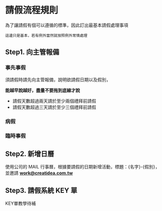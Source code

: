 # 請假流程規則

為了讓請假有個可以遵循的標準，因此訂出最基本請假處理事項

`這邊只是基本，若有例外當然就按照例外常情處理`

## Step1. 向主管報備

### 事先事假

須請假時請先向主管報備，說明欲請假日期以及假別，

**能越早說越好，盡量不要拖到底線才說**

- 請假天數超過兩天請於至少兩個禮拜前請假
- 請假天數超過三天請於至少三個禮拜前請假

### 病假

### 臨時事假

## Step2. 新增日曆

使用公司的 MAIL 行事曆，根據要請假的日期新增活動，標題：{名字}-{假別}，並邀請 **work@creatidea.com.tw**

## Step3. 請假系統 KEY 單

KEY單教學待補
